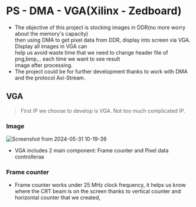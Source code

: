 # PS - DMA - VGA(Xilinx - Zedboard)
- The objective of this project is stocking images in DDR(no more worry about the memory's capacity) \
then using DMA to get pixel data from DDR, display into screen via VGA. Display all images in VGA can \
help us avoid waste time that we need to change header file of png,bmp,.. each time we want to see result\
image after processing.
- The project could be for further development thanks to work with DMA and the protocol Axi-Stream.

## VGA
> First IP we choose to develop is VGA. Not too much complicated IP.
### Image
![Screenshot from 2024-05-31 10-19-39](https://github.com/angerpro1411/TECTONIC/assets/166725219/a4b34e1a-372e-4b6e-bb5b-f7a15b33fbff)

- VGA includes 2 main component: Frame counter and Pixel data controlleraa
### Frame counter
- Frame counter works under 25 MHz clock frequency, it helps us know where the CRT beam is on the screen thanks to vertical counter and horizontal counter that we created, 
